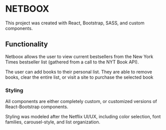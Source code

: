 # NETBOOX

This project was created with React, Bootstrap, SASS, and custom components. 

## Functionality

Netboox allows the user to view current bestsellers from the New York Times bestseller list (gathered from a call to the NYT Book API). 

The user can add books to their personal list. They are able to remove books, clear the entire list, or visit a site to purchase the selected book

### Styling

All components are either completely custom, or customized versions of React-Bootstrap components. 

Styling was modeled after the Netflix UI/UX, including color selection, font families, carousel-style, and list organization. 


